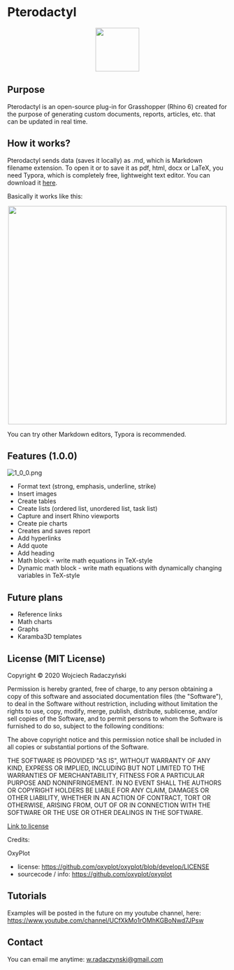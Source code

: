 # Pterodactyl

<p align="center">
  <img width="100" height="100" src="https://github.com/paireks/Pterodactyl/blob/master/Images/logo%20pterodactyl%20100x100px.png">
</p>

## Purpose

Pterodactyl is an open-source plug-in for Grasshopper (Rhino 6) created for the purpose of generating custom documents, reports, articles, etc. that can be updated in real time. 

## How it works?

Pterodactyl sends data (saves it locally) as .md, which is Markdown filename extension. To open it or to save it as pdf, html, docx or LaTeX, you need Typora, which is completely free, lightweight text editor. You can download it [here](https://typora.io/).

Basically it works like this:

<p align="center">
  <img width="500" src="https://github.com/paireks/Pterodactyl/blob/master/Images/Graph.png">
</p>

You can try other Markdown editors, Typora is recommended. 



## Features (1.0.0)

![1_0_0.png](https://github.com/paireks/Pterodactyl/blob/master/Images/1_0_0.png?raw=true)

- Format text (strong, emphasis, underline, strike)
- Insert images
- Create tables
- Create lists (ordered list, unordered list, task list)
- Capture and insert Rhino viewports
- Create pie charts
- Creates and saves report
- Add hyperlinks
- Add quote
- Add heading
- Math block - write math equations in TeX-style
- Dynamic math block - write math equations with dynamically changing variables in TeX-style

## Future plans

- Reference links
- Math charts
- Graphs
- Karamba3D templates

## License (MIT License)

Copyright © 2020 Wojciech Radaczyński

Permission is hereby granted, free of charge, to any person obtaining a copy of this software and associated documentation files (the "Software"), to deal in the Software without restriction, including without limitation the rights to use, copy, modify, merge, publish, distribute, sublicense, and/or sell copies of the Software, and to permit persons to whom the Software is furnished to do so, subject to the following conditions:

The above copyright notice and this permission notice shall be included in all copies or substantial portions of the Software.

THE SOFTWARE IS PROVIDED "AS IS", WITHOUT WARRANTY OF ANY KIND, EXPRESS OR IMPLIED, INCLUDING BUT NOT LIMITED TO THE WARRANTIES OF MERCHANTABILITY, FITNESS FOR A PARTICULAR PURPOSE AND NONINFRINGEMENT. IN NO EVENT SHALL THE AUTHORS OR COPYRIGHT HOLDERS BE LIABLE FOR ANY CLAIM, DAMAGES OR OTHER LIABILITY, WHETHER IN AN ACTION OF CONTRACT, TORT OR OTHERWISE, ARISING FROM, OUT OF OR IN CONNECTION WITH THE SOFTWARE OR THE USE OR OTHER DEALINGS IN THE SOFTWARE.

[Link to license](https://opensource.org/licenses/MIT)

Credits:

OxyPlot 
- license: https://github.com/oxyplot/oxyplot/blob/develop/LICENSE
- sourcecode / info: https://github.com/oxyplot/oxyplot

## Tutorials

Examples will be posted in the future on my youtube channel, here: https://www.youtube.com/channel/UCfXkMo1rOMhKGBoNwd7JPsw

## Contact

You can email me anytime: w.radaczynski@gmail.com
